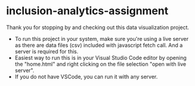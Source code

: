 # inclusion-analytics-assignment

Thank you for stopping by and checking out this data visualization project. 

- To run this project in your system, make sure you're using a live server as there are data files (csv) included with javascript fetch call. And a server is required for this.
-  Easiest way to run this is in your Visual Studio Code editor by opening the "home.html" and right clicking on the file selection "open with live server".
-  If you do not have VSCode, you can run it with any server.

